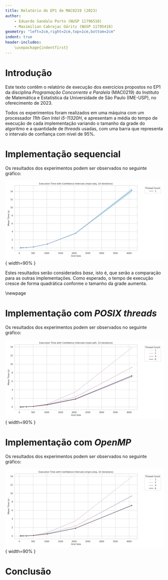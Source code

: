 ```yaml
---
title: Relatório do EP1 de MAC0219 (2023)
author:
    - Eduardo Sandalo Porto (NUSP 11796510)
    - Maximilian Cabrajac Göritz (NUSP 11795418)
geometry: "left=2cm,right=2cm,top=1cm,bottom=2cm"
indent: true
header-includes:
    \usepackage{indentfirst}
---
```


<!-- building: `pandoc relatorio.md -o relatorio.pdf` -->

# Introdução

Este texto contêm o relatório de execução dos exercícios propostos no EP1 da disciplina *Programação Concorrente e Paralela* (MAC0219) do Instituto de Matemática e Estatística da Universidade de São Paulo (IME-USP), no oferecimento de 2023.

Todos os experimentos foram realizados em uma máquina com um processador *11th Gen Intel i5-11320H*, e apresentam a média do tempo de execução de cada implementação variando o tamanho da grade do algoritmo e a quantidade de *threads* usadas, com uma barra que representa o intervalo de confiança com nível de 95%.

# Implementação sequencial

Os resultados dos experimentos podem ser observados no seguinte gráfico:

![Implementação sequencial](imgs/data_seq_10.png){ width=90% }

Estes resultados serão considerados *base*, isto é, que serão a comparação para as outras implementações. Como esperado, o tempo de execução cresce de forma quadrática conforme o tamanho da grade aumenta.

\newpage

# Implementação com *POSIX threads*

Os resultados dos experimentos podem ser observados no seguinte gráfico:

![Implementação *POSIX* threads](imgs/data_pth_10.png){ width=90% }



# Implementação com *OpenMP*

Os resultados dos experimentos podem ser observados no seguinte gráfico:

![Implementação *OpenMP*](imgs/data_omp_10.png){ width=90% }

# Conclusão
